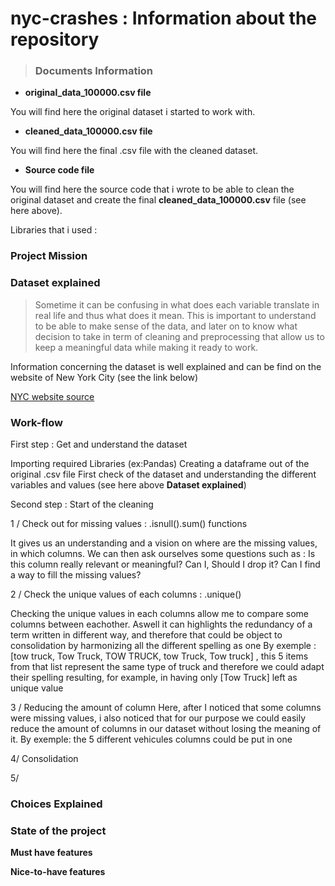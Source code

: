 # nyc-crashes : Information about the repository #

> ### Documents Information ###

* **original_data_100000.csv file**

You will find here the original dataset i started to work with.

* **cleaned_data_100000.csv file**

You will find here the final .csv file with the cleaned dataset. 

* **Source code file**

You will find here the source code that i wrote to be able to clean the original dataset and create the final **cleaned_data_100000.csv** file (see here above).

Libraries that i used : 

### Project Mission ###

### Dataset explained ###
> Sometime it can be confusing in what does each variable translate in real life and thus what does it mean. 
> This is important to understand to be able to make sense of the data, and later on to know what decision to take in term of cleaning and preprocessing that allow us to keep a meaningful data while making it ready to work.

Information concerning the dataset is well explained and can be find on the website of New York City (see the link below)

[NYC website source](https://data.cityofnewyork.us/Public-Safety/Motor-Vehicle-Collisions-Crashes/h9gi-nx95)



### Work-flow ###

First step : Get and understand the dataset

Importing required Libraries (ex:Pandas)
Creating a dataframe out of the original .csv file
First check of the dataset and understanding the different variables and values (see here above **Dataset explained**)


Second step : Start of the cleaning

1 / Check out for missing values : .isnull().sum() functions

It gives us an understanding and a vision on where are the missing values, in which columns.
We can then ask ourselves some questions such as : 
Is this column really relevant or meaningful? 
Can I, Should I drop it?
Can I find a way to fill the missing values?

2 / Check the unique values of each columns : .unique() 

Checking the unique values in each columns allow me to compare some columns between eachother. 
Aswell it can highlights the redundancy of a term written in different way, and therefore that could be object to consolidation by harmonizing all the different spelling as one
By exemple : [tow truck, Tow Truck, TOW TRUCK, tow Truck, Tow truck] , this 5 items from that list represent the same type of truck and therefore we could adapt their spelling resulting, for example, in having only [Tow Truck] left as unique value

3 / Reducing the amount of column
Here, after I noticed that some columns were missing values, i also noticed that for our purpose we could easily reduce the amount of columns in our dataset without losing the meaning of it. 
By exemple: the 5 different vehicules columns could be put in one



4/ Consolidation

5/ 

### Choices Explained ###

### State of the project ###

**Must have features** 

**Nice-to-have features**
